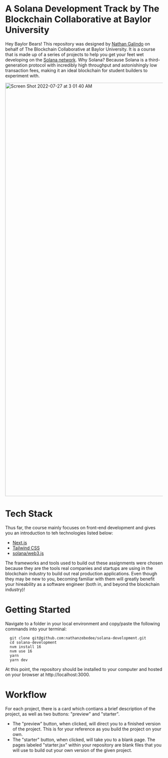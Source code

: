 # A Solana Development Track by The Blockchain Collaborative at Baylor University

Hey Baylor Bears! This repository was designed by [Nathan Galindo](https://www.linkedin.com/in/nathan-galindo-840835195/) on behalf of The Blockchain Collaborative at Baylor University. It is a course that is made up of a series of projects to help you get your feet wet developing on the [Solana network](https://solana.com/). Why Solana? Because Solana is a third-generation protocol with incredibly high throughput and astonishingly low transaction fees, making it an ideal blockchain for student builders to experiment with.

<img width="1322" alt="Screen Shot 2022-07-27 at 3 01 40 AM" src="https://user-images.githubusercontent.com/85138723/181194513-e07bbc2a-97df-48ad-9194-fc8c2bd8cf39.png">

# Tech Stack

Thus far, the course mainly focuses on front-end development and gives you an introduction to teh technologies listed below:

- [Next.js](https://nextjs.org/)
- [Tailwind CSS](https://tailwindcss.com/)
- [solana/web3.js](https://solana-labs.github.io/solana-web3.js/)

The frameworks and tools used to build out these assignments were chosen because they are the tools real companies and startups are using in the blockchain industry to build out real production applications. Even though they may be new to you, becoming familiar with them will greatly benefit your hireability as a software engineer (both in, and beyond the blockchain industry)!

# Getting Started
Navigate to a folder in your local environment and copy/paste the following commands into your terminal:
```
  git clone git@github.com:nathanzebedee/solana-development.git
  cd solana-development
  nvm install 16
  nvm use 16
  yarn
  yarn dev
```
At this point, the repository should be installed to your computer and hosted on your browser at http://localhost:3000.

# Workflow
For each project, there is a card which contians a brief description of the project, as well as two buttons: "preview" and "starter". 
* The "preview" button, when clicked, will direct you to a finished version of the project. This is for your reference as you build the project on your own. 
* The "starter" button, when clicked, will take you to a blank page. The pages labeled "starter.jsx" within your repository are blank files that you will use to build out your own version of the given project.
